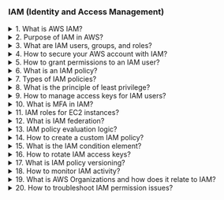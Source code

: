 ### IAM (Identity and Access Management)

<details><summary>1. What is AWS IAM?</summary>
<code>AWS IAM is a service that lets you manage users, groups, and roles and securely control access to AWS services and resources.</code>
</details>

<details><summary>2. Purpose of IAM in AWS?</summary>
<code>IAM provides centralized access control, letting you define identities and permission sets to enhance AWS security and compliance.</code>
</details>

<details><summary>3. What are IAM users, groups, and roles?</summary>
<code>
- Users: Individual identities with credentials.
- Groups: Collections of users with shared permissions.
- Roles: Permission sets assumed temporarily by trusted entities (like services or external users).
</code>
</details>

<details><summary>4. How to secure your AWS account with IAM?</summary>
<code>
- Use strong password policies and MFA.
- Apply least privilege.
- Rotate access keys regularly.
- Use roles instead of static credentials.
- Monitor via CloudTrail.
- Use IAM/resource-based policies.
</code>
</details>

<details><summary>5. How to grant permissions to an IAM user?</summary>
<code>Attach policies directly to the user or through group membership. Policies define what actions are allowed or denied.</code>
</details>

<details><summary>6. What is an IAM policy?</summary>
<code>A JSON document defining permissions for AWS resources. Can be attached to users, groups, or roles.</code>
</details>

<details><summary>7. Types of IAM policies?</summary>
<code>
- Managed Policies: Reusable, AWS- or user-managed.
- Inline Policies: Embedded directly into one user/group/role.
</code>
</details>

<details><summary>8. What is the principle of least privilege?</summary>
<code>Grant only the minimum required access needed for tasks. Helps prevent misuse or damage from excess permissions.</code>
</details>

<details><summary>9. How to manage access keys for IAM users?</summary>
<code>Create, rotate, and delete access keys using Console, CLI, or SDKs. Prefer IAM roles for secure access.</code>
</details>

<details><summary>10. What is MFA in IAM?</summary>
<code>Multi-Factor Authentication requires multiple forms of identity verification, enhancing login security for AWS accounts.</code>
</details>

<details><summary>11. IAM roles for EC2 instances?</summary>
<code>Allow EC2 to assume roles for temporary credentials, avoiding hardcoded access keys. Roles are assigned at launch.</code>
</details>

<details><summary>12. What is IAM federation?</summary>
<code>Enables users from external identity providers (e.g., corporate directory, SSO) to access AWS without IAM user accounts.</code>
</details>

<details><summary>13. IAM policy evaluation logic?</summary>
<code>Deny by default. If no policy allows a request, it’s denied. Most specific and least permissive policy applies.</code>
</details>

<details><summary>14. How to create a custom IAM policy?</summary>
<code>Use Console, CLI, or SDKs. Write a JSON policy specifying actions, resources, and conditions, then attach it.</code>
</details>

<details><summary>15. What is the IAM condition element?</summary>
<code>Conditions restrict when policies apply, using key-value logic like time of day, source IP, or user attributes.</code>
</details>

<details><summary>16. How to rotate IAM access keys?</summary>
<code>Create a new key → update services → disable and delete old key to avoid downtime or compromise.</code>
</details>

<details><summary>17. What is IAM policy versioning?</summary>
<code>Supports multiple policy versions. Updates create new versions and allow rollback or comparison as needed.</code>
</details>

<details><summary>18. How to monitor IAM activity?</summary>
<code>Enable CloudTrail to log API calls. Analyze logs to detect access anomalies or policy-related errors.</code>
</details>

<details><summary>19. What is AWS Organizations and how does it relate to IAM?</summary>
<code>AWS Organizations manages multiple AWS accounts centrally. IAM governs access within each account; Organizations applies policies across accounts.</code>
</details>

<details><summary>20. How to troubleshoot IAM permission issues?</summary>
<code>Review IAM policies, roles, and group memberships. Use CloudTrail to check denied actions and validate permissions.</code>
</details>
